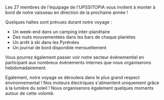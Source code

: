 Les 27 membres de l'équipage de l'UPSSITOPIA vous invitent à monter à bord de notre vaisseau en direction de la prochaine année ! 

Quelques haltes sont prévues durant notre voyage : 

- Un week-end dans un camping inter-planétaire 
- Des nuits mouvementées dans les bars de chaque planètes
- Un arrêt à ski dans les Pyrénées
- Un journal de bord disponible mensuellement

Vous pourrez également passer voir notre secteur évènementiel en participant aux nombreux événements internes que nous organiserons hebdomadairement.

Egalement, notre voyage se déroulera dans le plus grand respect environnemental ! Nos moteurs électriques s'alimentent uniquement grâce à la lumière du soleil ! Nous organiserons également quelques moments autour de cette volonté. 
